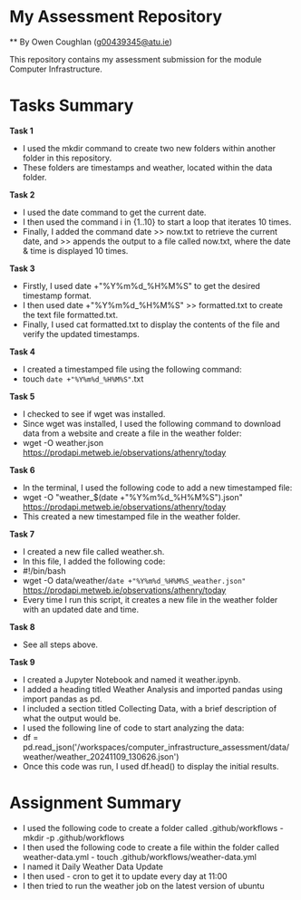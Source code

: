 # My Assessment Repository

** By Owen Coughlan (g00439345@atu.ie)

This repository contains my assessment submission for the module Computer Infrastructure.

# Tasks Summary

**Task 1**
- I used the mkdir command to create two new folders within another folder in this repository.
- These folders are timestamps and weather, located within the data folder.

**Task 2**
- I used the date command to get the current date.
- I then used the command i in {1..10} to start a loop that iterates 10 times.
- Finally, I added the command date >> now.txt to retrieve the current date, and >> appends the output to a file called now.txt, where the date & time is displayed 10 times.

**Task 3**
- Firstly, I used date +"%Y%m%d_%H%M%S" to get the desired timestamp format.
- I then used date +"%Y%m%d_%H%M%S" >> formatted.txt to create the text file formatted.txt.
- Finally, I used cat formatted.txt to display the contents of the file and verify the updated timestamps.

**Task 4**
- I created a timestamped file using the following command:
- touch `date +"%Y%m%d_%H%M%S"`.txt

**Task 5**
- I checked to see if wget was installed.
- Since wget was installed, I used the following command to download data from a website and create a file in the weather folder:
- wget -O weather.json https://prodapi.metweb.ie/observations/athenry/today

**Task 6**
- In the terminal, I used the following code to add a new timestamped file:
- wget -O "weather_$(date +"%Y%m%d_%H%M%S").json" https://prodapi.metweb.ie/observations/athenry/today
- This created a new timestamped file in the weather folder.

**Task 7**
- I created a new file called weather.sh.
- In this file, I added the following code:
- #!/bin/bash
- wget -O data/weather/`date +"%Y%m%d_%H%M%S_weather.json"` https://prodapi.metweb.ie/observations/athenry/today
- Every time I run this script, it creates a new file in the weather folder with an updated date and time.

**Task 8**
- See all steps above.

**Task 9**
- I created a Jupyter Notebook and named it weather.ipynb.
- I added a heading titled Weather Analysis and imported pandas using import pandas as pd.
- I included a section titled Collecting Data, with a brief description of what the output would be.
- I used the following line of code to start analyzing the data:
- df = pd.read_json('/workspaces/computer_infrastructure_assessment/data/weather/weather_20241109_130626.json')
- Once this code was run, I used df.head() to display the initial results.

# Assignment Summary

- I used the following code to create a folder called .github/workflows - mkdir -p .github/workflows
- I then used the following code to create a file within the folder called weather-data.yml - touch .github/workflows/weather-data.yml
- I named it Daily Weather Data Update
- I then used - cron to get it to update every day at 11:00
- I then tried to run the weather job on the latest version of ubuntu

